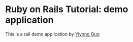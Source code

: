 # Ruby on Rails Tutorial: demo application

This is a rail demo application by [Yiyong Guo](https://www.linkedin.com/pub/yiyong-guo/67/1ab/203)